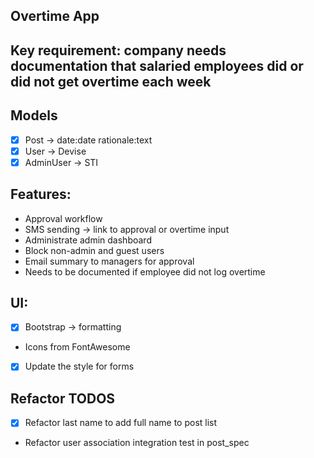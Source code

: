 ## Overtime App

## Key requirement: company needs documentation that salaried employees did or did not get overtime each week

## Models
- [x] Post -> date:date rationale:text
- [x] User -> Devise
- [x] AdminUser -> STI

## Features:
- Approval workflow
- SMS sending -> link to approval or overtime input
- Administrate admin dashboard
- Block non-admin and guest users
- Email summary to managers for approval
- Needs to be documented if employee did not log overtime

## UI: 
- [x] Bootstrap -> formatting
- Icons from FontAwesome
- [x] Update the style for forms

## Refactor TODOS
- [x] Refactor last name to add full name to post list
- Refactor user association integration test in post_spec